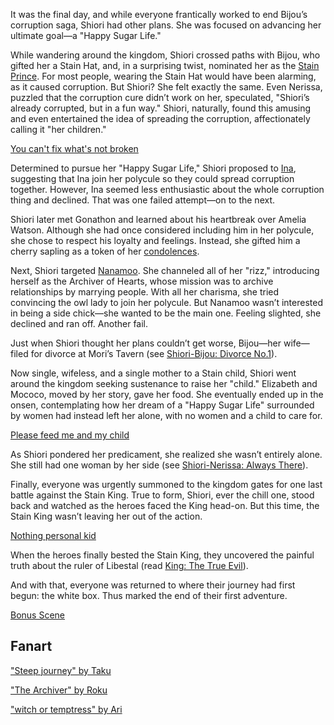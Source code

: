 <!-- title: Shiori Nyavella -->
<!-- status: Alive -->

It was the final day, and while everyone frantically worked to end Bijou’s corruption saga, Shiori had other plans. She was focused on advancing her ultimate goal—a "Happy Sugar Life."

While wandering around the kingdom, Shiori crossed paths with Bijou, who gifted her a Stain Hat, and, in a surprising twist, nominated her as the [Stain Prince](https://www.youtube.com/live/dTf0g5tqzBU?feature=shared&t=448). For most people, wearing the Stain Hat would have been alarming, as it caused corruption. But Shiori? She felt exactly the same. Even Nerissa, puzzled that the corruption cure didn’t work on her, speculated, "Shiori’s already corrupted, but in a fun way." Shiori, naturally, found this amusing and even entertained the idea of spreading the corruption, affectionately calling it "her children."

[You can't fix what's not broken](#embed:https://www.youtube.com/live/dTf0g5tqzBU?si=RSHASwdQD5Os_E9z&start=687)

Determined to pursue her "Happy Sugar Life," Shiori proposed to [Ina](https://www.youtube.com/live/dTf0g5tqzBU?feature=shared&t=830), suggesting that Ina join her polycule so they could spread corruption together. However, Ina seemed less enthusiastic about the whole corruption thing and declined. That was one failed attempt—on to the next.

Shiori later met Gonathon and learned about his heartbreak over Amelia Watson. Although she had once considered including him in her polycule, she chose to respect his loyalty and feelings. Instead, she gifted him a cherry sapling as a token of her [condolences](https://www.youtube.com/live/dTf0g5tqzBU?feature=shared&t=1165).

Next, Shiori targeted [Nanamoo](https://www.youtube.com/live/dTf0g5tqzBU?feature=shared&t=1889). She channeled all of her "rizz," introducing herself as the Archiver of Hearts, whose mission was to archive relationships by marrying people. With all her charisma, she tried convincing the owl lady to join her polycule. But Nanamoo wasn’t interested in being a side chick—she wanted to be the main one. Feeling slighted, she declined and ran off. Another fail.

Just when Shiori thought her plans couldn’t get worse, Bijou—her wife—filed for divorce at Mori’s Tavern (see [Shiori-Bijou: Divorce No.1](#edge:shiori-bijou)).

Now single, wifeless, and a single mother to a Stain child, Shiori went around the kingdom seeking sustenance to raise her "child." Elizabeth and Mococo, moved by her story, gave her food. She eventually ended up in the onsen, contemplating how her dream of a "Happy Sugar Life" surrounded by women had instead left her alone, with no women and a child to care for.

[Please feed me and my child](#embed:https://www.youtube.com/live/dTf0g5tqzBU?feature=shared&t=3309)

As Shiori pondered her predicament, she realized she wasn’t entirely alone. She still had one woman by her side (see [Shiori-Nerissa: Always There](#edge:shiori-nerissa)).

Finally, everyone was urgently summoned to the kingdom gates for one last battle against the Stain King. True to form, Shiori, ever the chill one, stood back and watched as the heroes faced the King head-on. But this time, the Stain King wasn’t leaving her out of the action.

[Nothing personal kid](#embed:https://www.youtube.com/live/dTf0g5tqzBU?si=vCsybv_p8YdnCMWU&start=4968)

When the heroes finally bested the Stain King, they uncovered the painful truth about the ruler of Libestal (read [King: The True Evil](#node:king-of-libestal)).

And with that, everyone was returned to where their journey had first begun: the white box. Thus marked the end of their first adventure.

[Bonus Scene](#embed:https://www.youtube.com/live/dTf0g5tqzBU?feature=shared&t=6723)

## Fanart

["Steep journey" by Taku](https://x.com/Taku_Artworks/status/1831427591443714133/)

["The Archiver" by Roku](https://x.com/KurochaNai/status/1900890295069520307)

["witch or temptress" by Ari](https://x.com/ariichiver/status/1832547587053793576)
